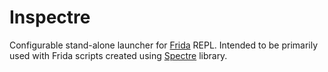 Inspectre
===
Configurable stand-alone launcher for [Frida](https://github.com/frida/frida) REPL. 
Intended to be primarily used with Frida scripts created using [Spectre](https://github.com/ali-alidoust/spectre) library.
    